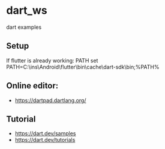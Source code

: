 # dart_ws
dart examples

## Setup
If flutter is already working:
PATH
set PATH=C:\ins\Android\flutter\bin\cache\dart-sdk\bin;%PATH%

## Online editor:
* https://dartpad.dartlang.org/

## Tutorial
* https://dart.dev/samples
* https://dart.dev/tutorials

